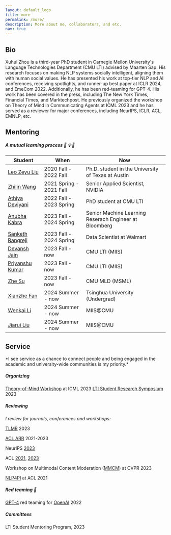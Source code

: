 ```yaml
---
layout: default_logo
title: more
permalink: /more/
description: More about me, collaborators, and etc.        
nav: true
---
```

<!--I am an  PhD student in the [**School of Interactive Computing**](https://www.ic.gatech.edu/) at Georgia Tech. I am interested in socially intelligent human language technology. -->
<!-- ### [<i class="fas fa-file-pdf"></i> CV]({% link /assets/pdf/Xuhui_Zhou_s_CV.pdf %}) -->

<h2 class="m_title"> Bio </h2>
Xuhui Zhou is a third-year PhD student in Carnegie Mellon University's Language Technologies Department (CMU LTI) advised by Maarten Sap. His research focuses on making NLP systems socially intelligent, aligning them with human social values. He has presented his work at top-tier NLP and AI conferences, receiving spotlights, and runner-up best paper at ICLR 2024, and EmeCom 2022. Additionally, he has been red-teaming for GPT-4. His work has been covered in the press, including The New York Times, Financial Times, and Marktechpost. He previously organized the workshop on Theory of Mind in Communicating Agents at ICML 2023 and he has served as a reviewer for major conferences,
including NeurIPS, ICLR, ACL, EMNLP, etc.

<!-- I got my bachelor degree in Statistics at Nanjing University (NJU), where I did research in NLP with [**Shujian Huang**](http://nlp.nju.edu.cn/huangsj/). Previously, I interned 
at Singapore University of Technology and Design and Westlake University working with [**Yue Zhang**](https://frcchang.github.io/). I spent a wonderful junior year at the University of California, Berkeley (UCB), where I made up my mind researching language technologies. -->


<h2 class="m_title"> Mentoring </h2>

<!-- | Student | | When |
|---------------------|--|----------------------|
| [**Leo Zeyu Liu**](https://leo-liuzy.github.io/)       | 2020-2021 |
| [**Zhilin Wang**](https://scholar.google.com/citations?user=OmMgSQsAAAAJ&hl=en) |  2020-2021  |
| [**Athiya Deviyani**](https://www.athiyadeviyani.com/)   | 2022 Fall-Now | -->
##### *A mutual learning process* 🙌 💡 📢

<table class="table table-hover">
  <thead class="thead-light">
    <tr>
      <th scope="col">Student</th>
      <th scope="col">When</th>
      <th scope="col">Now</th>
    </tr>
  </thead>
  <tbody>
    <tr>
      <td><a href="https://leo-liuzy.github.io/">Leo Zeyu Liu</a></td>
      <td>2020 Fall - 2022 Fall</td>
      <td>Ph.D. student in the University of Texas at Austin</td>
    </tr>
    <tr>
      <td><a href="https://zhilin123.github.io/">Zhilin Wang</a></td>
      <td>2021 Spring - 2021 Fall</td>
      <td>Senior Applied Scientist, NVIDIA</td>
    </tr>
    <tr>
      <td><a href="https://www.athiyadeviyani.com/">Athiya Deviyani</a></td>
      <td>2022 Fall - 2023 Spring</td>
      <td>PhD student at CMU LTI</td>
    </tr>
     <tr>
      <td><a href="https://sites.google.com/view/anubha-kabra/home">Anubha Kabra</a></td>
      <td>2023 Fall - 2024 Spring</td>
      <td>Senior Machine Learning Reserach Engineer at Bloomberg</td>
    </tr>
    <tr>
      <td><a href="https://www.linkedin.com/in/sanketh-rangreji/">Sanketh Rangreji</a></td>
      <td>2023 Fall - 2024 Spring</td>
      <td>Data Scientist at Walmart</td>
    </tr>
    <tr>
      <td><a href="https://devanshrj.github.io/">Devansh Jain</a></td>
      <td>2023 Fall - now</td>
      <td>CMU LTI (MIIS)</td>
    </tr>
    <tr>
      <td><a href="https://www.linkedin.com/in/kpriyanshu256/?originalSubdomain=in">Priyanshu Kumar</a></td>
      <td>2023 Fall - now</td>
      <td>CMU LTI (MIIS)</td>
    </tr>
    <tr>
      <td><a href="https://www.linkedin.com/in/zhe-su-b134b823a/?locale=en_US">Zhe Su</a></td>
      <td>2023 Fall - now</td>
      <td>CMU MLD (MSML)</td>
    </tr>
    <tr>
      <td><a href="https://scholar.google.com/citations?user=aNnPnfcAAAAJ&hl=zh-CN">Xianzhe Fan</a></td>
      <td>2024 Summer - now</td>
      <td>Tsinghua University (Undergrad)</td>
    </tr>
    <tr>
      <td><a href="https://www.linkedin.com/in/wenkai-li-aab4b5272/">Wenkai Li</a></td>
      <td>2024 Summer - now</td>
      <td>MIIS@CMU</td>
    </tr>
    <tr>
      <td><a href="https://jiarui-liu.github.io/">Jiarui Liu</a></td>
      <td>2024 Summer - now</td>
      <td>MIIS@CMU</td>
    </tr>
  </tbody>
</table>


<h2 class="m_title"> Service </h2>
*I see service as a chance to connect people and being engaged in the academic and university-wide communities is my priority.*

##### Organizing
[Theory-of-Mind Workshop](https://tomworkshop.github.io/) at ICML 2023
[LTI Student Research Symposium](https://lti.cs.cmu.edu/SRS-2023) 2023

##### Reviewing
*I review for journals, conferences and workshops:*

[TLMR](https://www.jmlr.org/tmlr/) 2023

[ACL ARR](https://aclrollingreview.org/) 2021-2023

NeurIPS [2023](https://nips.cc/Conferences/2023) 

ACL [2021](https://2021.aclweb.org), [2023](https://2023.aclweb.org)

Workshop on Multimodal Content Moderation ([MMCM](https://multimodal-content-moderation.github.io/)) at CVPR 2023

[NLP4PI](https://sites.google.com/view/nlp4positiveimpact) at ACL 2021 

##### Red teaming 🚩️

[GPT-4](https://arxiv.org/pdf/2303.08774.pdf) red teaming for [OpenAI](https://openai.com/) 2022

##### Committees
LTI Student Mentoring Program, 2023



